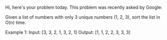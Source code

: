Hi, here's your problem today. This problem was recently asked by Google:

Given a list of numbers with only 3 unique numbers (1, 2, 3), sort the list in O(n) time.

Example 1:
Input: [3, 3, 2, 1, 3, 2, 1]
Output: [1, 1, 2, 2, 3, 3, 3]
